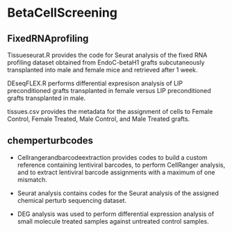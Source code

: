 # BetaCellScreening

## FixedRNAprofiling

Tissueseurat.R provides the code for Seurat analysis of the fixed RNA profiling dataset obtained from EndoC-betaH1 grafts subcutaneously transplanted into male and female mice and retrieved after 1 week.

DEseqFLEX.R performs differential expresison analysis of LIP preconditioned grafts transplanted in female versus LIP preconditioned grafts transplanted in male. 

tissues.csv provides the metadata for the assignment of cells to Female Control, Female Treated, Male Control, and Male Treated grafts. 

## chemperturbcodes 

- Cellrangerandbarcodeextraction provides codes to build a custom reference containing lentiviral barcodes, to perform CellRanger analysis, and to extract lentiviral barcode assignments with a maximum of one mismatch.

- Seurat analysis contains codes for the Seurat analysis of the assigned chemical perturb sequencing dataset.

- DEG analysis was used to perform differential expression analysis of small molecule treated samples against untreated control samples.


